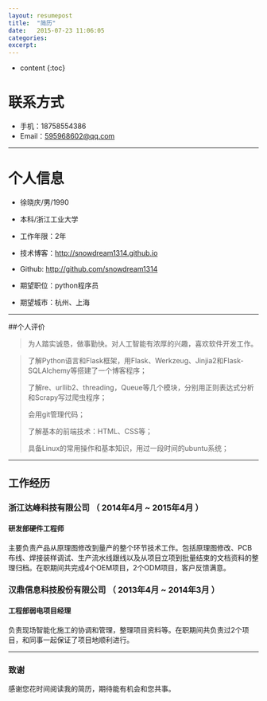 ```yaml
---
layout: resumepost
title:  "简历"
date:   2015-07-23 11:06:05
categories: 
excerpt: 
---
```


* content
{:toc}


# 联系方式

- 手机：18758554386 
- Email：595968602@qq.com 

---

# 个人信息

 - 徐晓庆/男/1990 
 - 本科/浙江工业大学 
 - 工作年限：2年
 - 技术博客：http://snowdream1314.github.io
 - Github: http://github.com/snowdream1314

 - 期望职位：python程序员
 - 期望城市：杭州、上海

---

##个人评价

 >为人踏实诚恳，做事勤快。对人工智能有浓厚的兴趣，喜欢软件开发工作。

 > 了解Python语言和Flask框架，用Flask、Werkzeug、Jinjia2和Flask-SQLAlchemy等搭建了一个博客程序；
>
 > 了解re、urllib2、threading，Queue等几个模块，分别用正则表达式分析和Scrapy写过爬虫程序；
>
 > 会用git管理代码；
>
 > 了解基本的前端技术：HTML、CSS等；
>   
 > 具备Linux的常用操作和基本知识，用过一段时间的ubuntu系统；
> 
---

## 工作经历

### 浙江达峰科技有限公司 （ 2014年4月 ~ 2015年4月 ）

#### 研发部硬件工程师 
主要负责产品从原理图修改到量产的整个环节技术工作。包括原理图修改、PCB布线、焊接装样调试、生产流水线跟线以及从项目立项到批量结束的文档资料的整理归档。在职期间共完成4个OEM项目，2个ODM项目，客户反馈满意。

 
### 汉鼎信息科技股份有限公司 （ 2013年4月 ~ 2014年3月 ）

#### 工程部弱电项目经理 
负责现场智能化施工的协调和管理，整理项目资料等。在职期间共负责过2个项目，和同事一起保证了项目地顺利进行。

---

### 致谢
感谢您花时间阅读我的简历，期待能有机会和您共事。
